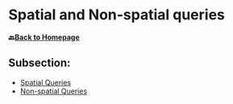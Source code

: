 # Spatial and Non-spatial queries

__🔙[Back to Homepage](/content/intro.md)__

## Subsection:
* [Spatial Queries](/content/wiki/en_qgis_spatial_queries_wiki.md)
* [Non-spatial Queries](/content/wiki/en_qgis_non_spatial_queries_wiki.md)